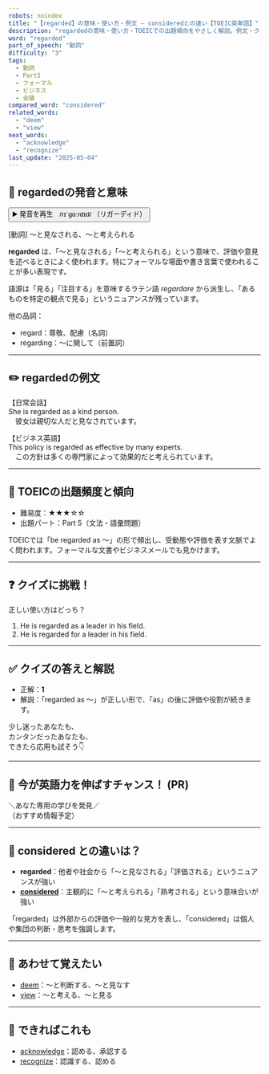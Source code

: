 ```yaml
---
robots: noindex
title: "【regarded】の意味・使い方・例文 ― consideredとの違い【TOEIC英単語】"
description: "regardedの意味・使い方・TOEICでの出題傾向をやさしく解説。例文・クイズ付きでconsideredとの違いもわかりやすく学べます。"
word: "regarded"
part_of_speech: "動詞"
difficulty: "3"
tags:
  - 動詞
  - Part5
  - フォーマル
  - ビジネス
  - 会議
compared_word: "considered"
related_words:
  - "deem"
  - "view"
next_words:
  - "acknowledge"
  - "recognize"
last_update: "2025-05-04"
---
```


## 🔰 regardedの発音と意味

<button class="play-audio" onclick="playTTS('regarded')">
  <span class="play-audio-main">
    ▶️ 発音を再生　/rɪˈɡɑːrdɪd/
  </span>
  <span class="play-audio-sub">
    （リガーディド）
  </span>
</button>

[動詞] ～と見なされる、～と考えられる

**regarded** は、「～と見なされる」「～と考えられる」という意味で、評価や意見を述べるときによく使われます。特にフォーマルな場面や書き言葉で使われることが多い表現です。

語源は「見る」「注目する」を意味するラテン語 *regardare* から派生し、「あるものを特定の観点で見る」というニュアンスが残っています。

他の品詞：  
- regard：尊敬、配慮（名詞）
- regarding：～に関して（前置詞）

---

## ✏️ regardedの例文

【日常会話】  
She is regarded as a kind person.  
　彼女は親切な人だと見なされています。

【ビジネス英語】  
This policy is regarded as effective by many experts.  
　この方針は多くの専門家によって効果的だと考えられています。

---

## 🎯 TOEICの出題頻度と傾向

- 難易度：★★★☆☆
- 出題パート：Part 5（文法・語彙問題）

TOEICでは「be regarded as ～」の形で頻出し、受動態や評価を表す文脈でよく問われます。フォーマルな文書やビジネスメールでも見かけます。

---

## ❓ クイズに挑戦！

正しい使い方はどっち？

1. He is regarded as a leader in his field.  
2. He is regarded for a leader in his field.

---

## ✅ クイズの答えと解説

- 正解：**1**
- 解説：「regarded as ～」が正しい形で、「as」の後に評価や役割が続きます。

少し迷ったあなたも、  
カンタンだったあなたも、  
できたら応用も試そう👇️

---

## 🚀 今が英語力を伸ばすチャンス！ (PR)

<div class="info-center">
＼あなた専用の学びを発見／<br>  
（おすすめ情報予定）
</div>

---

## 🤔  considered との違いは？

- **regarded**：他者や社会から「～と見なされる」「評価される」というニュアンスが強い
- **[considered](/considered)**：主観的に「～と考えられる」「熟考される」という意味合いが強い

「regarded」は外部からの評価や一般的な見方を表し、「considered」は個人や集団の判断・思考を強調します。

---

## 🧩 あわせて覚えたい

- [deem](/deem)：～と判断する、～と見なす
- [view](/view)：～と考える、～と見る

---

## 📖 できればこれも

- [acknowledge](/acknowledge)：認める、承認する
- [recognize](/recognize)：認識する、認める

<!-- cvid: aid44_bid22 -->
